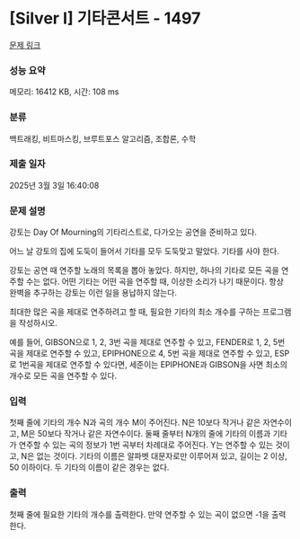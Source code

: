 # [Silver I] 기타콘서트 - 1497 

[문제 링크](https://www.acmicpc.net/problem/1497) 

### 성능 요약

메모리: 16412 KB, 시간: 108 ms

### 분류

백트래킹, 비트마스킹, 브루트포스 알고리즘, 조합론, 수학

### 제출 일자

2025년 3월 3일 16:40:08

### 문제 설명

<p>강토는 Day Of Mourning의 기타리스트로, 다가오는 공연을 준비하고 있다.</p>

<p>어느 날 강토의 집에 도둑이 들어서 기타를 모두 도둑맞고 말았다. 기타를 사야 한다.</p>

<p>강토는 공연 때 연주할 노래의 목록을 뽑아 놓았다. 하지만, 하나의 기타로 모든 곡을 연주할 수는 없다. 어떤 기타는 어떤 곡을 연주할 때, 이상한 소리가 나기 때문이다. 항상 완벽을 추구하는 강토는 이런 일을 용납하지 않는다.</p>

<p>최대한 많은 곡을 제대로 연주하려고 할 때, 필요한 기타의 최소 개수를 구하는 프로그램을 작성하시오.</p>

<p>예를 들어, GIBSON으로 1, 2, 3번 곡을 제대로 연주할 수 있고, FENDER로 1, 2, 5번 곡을 제대로 연주할 수 있고, EPIPHONE으로 4, 5번 곡을 제대로 연주할 수 있고, ESP로 1번곡을 제대로 연주할 수 있다면, 세준이는 EPIPHONE과 GIBSON을 사면 최소의 개수로 모든 곡을 연주할 수 있다. </p>

### 입력 

 <p>첫째 줄에 기타의 개수 N과 곡의 개수 M이 주어진다. N은 10보다 작거나 같은 자연수이고, M은 50보다 작거나 같은 자연수이다. 둘째 줄부터 N개의 줄에 기타의 이름과 기타가 연주할 수 있는 곡의 정보가 1번 곡부터 차례대로 주어진다. Y는 연주할 수 있는 것이고, N은 없는 것이다. 기타의 이름은 알파벳 대문자로만 이루어져 있고, 길이는 2 이상, 50 이하이다. 두 기타의 이름이 같은 경우는 없다.</p>

### 출력 

 <p>첫째 줄에 필요한 기타의 개수를 출력한다. 만약 연주할 수 있는 곡이 없으면 -1을 출력한다.</p>

